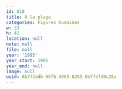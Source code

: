 ```yaml
---
id: 618
title: A la plage
categories: Figures humaines
w: 33
h: 41
location: null
note: null
file: null
year: '1995'
year_start: 1995
year_end: null
image: null
uuid: 6b772adb-08fb-4965-8285-0e7fefd0c28a
---
```


